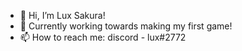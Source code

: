 - 👋 Hi, I’m Lux Sakura!
- 👀 Currently working towards making my first game!
- 📫 How to reach me: discord - lux#2772

<!---
Lux-Sakura/Lux-Sakura is a ✨ special ✨ repository because its `README.md` (this file) appears on your GitHub profile.
You can click the Preview link to take a look at your changes.
--->
